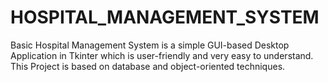 # HOSPITAL_MANAGEMENT_SYSTEM
Basic Hospital Management System is a simple GUI-based Desktop Application in Tkinter which is user-friendly and very easy to understand. This Project is based on database and object-oriented techniques.
